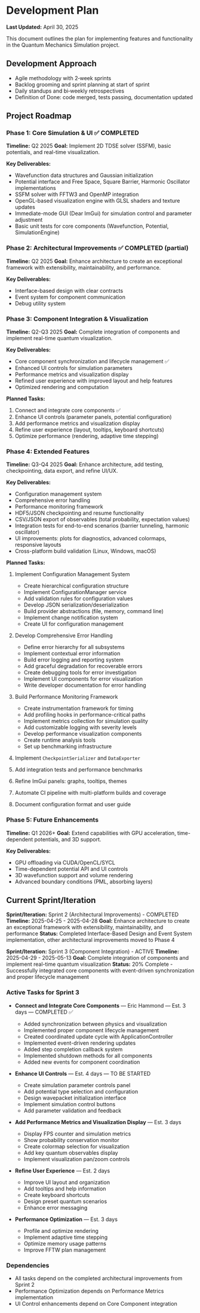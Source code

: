 # Development Plan

**Last Updated:** April 30, 2025

This document outlines the plan for implementing features and functionality in the Quantum Mechanics Simulation project.

## Development Approach

- Agile methodology with 2‑week sprints
- Backlog grooming and sprint planning at start of sprint
- Daily standups and bi‑weekly retrospectives
- Definition of Done: code merged, tests passing, documentation updated

## Project Roadmap

### Phase 1: Core Simulation & UI ✅ COMPLETED
**Timeline:** Q2 2025
**Goal:** Implement 2D TDSE solver (SSFM), basic potentials, and real-time visualization.

**Key Deliverables:**
- Wavefunction data structures and Gaussian initialization
- Potential interface and Free Space, Square Barrier, Harmonic Oscillator implementations
- SSFM solver with FFTW3 and OpenMP integration
- OpenGL-based visualization engine with GLSL shaders and texture updates
- Immediate-mode GUI (Dear ImGui) for simulation control and parameter adjustment
- Basic unit tests for core components (Wavefunction, Potential, SimulationEngine)

### Phase 2: Architectural Improvements ✅ COMPLETED (partial)
**Timeline:** Q2 2025
**Goal:** Enhance architecture to create an exceptional framework with extensibility, maintainability, and performance.

**Key Deliverables:**
- Interface-based design with clear contracts
- Event system for component communication
- Debug utility system

### Phase 3: Component Integration & Visualization
**Timeline:** Q2-Q3 2025
**Goal:** Complete integration of components and implement real-time quantum visualization.

**Key Deliverables:**
- Core component synchronization and lifecycle management ✅
- Enhanced UI controls for simulation parameters
- Performance metrics and visualization display
- Refined user experience with improved layout and help features
- Optimized rendering and computation

**Planned Tasks:**
1. Connect and integrate core components ✅
2. Enhance UI controls (parameter panels, potential configuration)
3. Add performance metrics and visualization display
4. Refine user experience (layout, tooltips, keyboard shortcuts)
5. Optimize performance (rendering, adaptive time stepping)

### Phase 4: Extended Features
**Timeline:** Q3-Q4 2025
**Goal:** Enhance architecture, add testing, checkpointing, data export, and refine UI/UX.

**Key Deliverables:**
- Configuration management system
- Comprehensive error handling
- Performance monitoring framework
- HDF5/JSON checkpointing and resume functionality
- CSV/JSON export of observables (total probability, expectation values)
- Integration tests for end-to-end scenarios (barrier tunneling, harmonic oscillator)
- UI improvements: plots for diagnostics, advanced colormaps, responsive layouts
- Cross-platform build validation (Linux, Windows, macOS)

**Planned Tasks:**
1. Implement Configuration Management System
   - Create hierarchical configuration structure
   - Implement ConfigurationManager service
   - Add validation rules for configuration values
   - Develop JSON serialization/deserialization
   - Build provider abstractions (file, memory, command line)
   - Implement change notification system
   - Create UI for configuration management

2. Develop Comprehensive Error Handling
   - Define error hierarchy for all subsystems
   - Implement contextual error information
   - Build error logging and reporting system
   - Add graceful degradation for recoverable errors
   - Create debugging tools for error investigation
   - Implement UI components for error visualization
   - Write developer documentation for error handling

3. Build Performance Monitoring Framework
   - Create instrumentation framework for timing
   - Add profiling hooks in performance-critical paths
   - Implement metrics collection for simulation quality
   - Add customizable logging with severity levels
   - Develop performance visualization components
   - Create runtime analysis tools
   - Set up benchmarking infrastructure

4. Implement `CheckpointSerializer` and `DataExporter`
5. Add integration tests and performance benchmarks
6. Refine ImGui panels: graphs, tooltips, themes
7. Automate CI pipeline with multi-platform builds and coverage
8. Document configuration format and user guide

### Phase 5: Future Enhancements
**Timeline:** Q1 2026+
**Goal:** Extend capabilities with GPU acceleration, time-dependent potentials, and 3D support.

**Key Deliverables:**
- GPU offloading via CUDA/OpenCL/SYCL
- Time-dependent potential API and UI controls
- 3D wavefunction support and volume rendering
- Advanced boundary conditions (PML, absorbing layers)

## Current Sprint/Iteration

**Sprint/Iteration:** Sprint 2 (Architectural Improvements) - COMPLETED
**Timeline:** 2025-04-25 - 2025-04-28
**Goal:** Enhance architecture to create an exceptional framework with extensibility, maintainability, and performance
**Status:** Completed Interface-Based Design and Event System implementation, other architectural improvements moved to Phase 4

**Sprint/Iteration:** Sprint 3 (Component Integration) - ACTIVE
**Timeline:** 2025-04-29 - 2025-05-13
**Goal:** Complete integration of components and implement real-time quantum visualization
**Status:** 20% Complete - Successfully integrated core components with event-driven synchronization and proper lifecycle management

### Active Tasks for Sprint 3

- **Connect and Integrate Core Components** — Eric Hammond — Est. 3 days — COMPLETED ✅
  - Added synchronization between physics and visualization
  - Implemented proper component lifecycle management
  - Created coordinated update cycle with ApplicationController
  - Implemented event-driven rendering updates
  - Added step completion callback system
  - Implemented shutdown methods for all components
  - Added new events for component coordination

- **Enhance UI Controls** — Est. 4 days — TO BE STARTED
  - Create simulation parameter controls panel
  - Add potential type selection and configuration
  - Design wavepacket initialization interface
  - Implement simulation control buttons
  - Add parameter validation and feedback

- **Add Performance Metrics and Visualization Display** — Est. 3 days
  - Display FPS counter and simulation metrics
  - Show probability conservation monitor
  - Create colormap selection for visualization
  - Add key quantum observables display
  - Implement visualization pan/zoom controls

- **Refine User Experience** — Est. 2 days
  - Improve UI layout and organization
  - Add tooltips and help information
  - Create keyboard shortcuts
  - Design preset quantum scenarios
  - Enhance error messaging

- **Performance Optimization** — Est. 3 days
  - Profile and optimize rendering
  - Implement adaptive time stepping
  - Optimize memory usage patterns
  - Improve FFTW plan management

### Dependencies
- All tasks depend on the completed architectural improvements from Sprint 2
- Performance Optimization depends on Performance Metrics implementation
- UI Control enhancements depend on Core Component integration